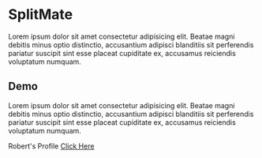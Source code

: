 # SplitMate

Lorem ipsum dolor sit amet consectetur adipisicing elit. Beatae magni debitis minus optio distinctio, accusantium adipisci blanditiis sit perferendis pariatur suscipit sint esse placeat cupiditate ex, accusamus reiciendis voluptatum numquam.

## Demo

Lorem ipsum dolor sit amet consectetur adipisicing elit. Beatae magni debitis minus optio distinctio, accusantium adipisci blanditiis sit perferendis pariatur suscipit sint esse placeat cupiditate ex, accusamus reiciendis voluptatum numquam.

Robert's Profile [Click Here](https://github.com/RobertMoyoJr)
